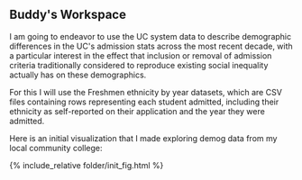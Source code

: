 ## Buddy's Workspace

I am going to endeavor to use the UC system data to describe demographic differences in the UC's admission stats across the most recent decade,
with a particular interest in the effect that inclusion or removal of admission criteria traditionally considered to reproduce existing social
inequality actually has on these demographics.

For this I will use the Freshmen ethnicity by year datasets, which are CSV files containing rows representing each student admitted, including
their ethnicity as self-reported on their application and the year they were admitted.

Here is an initial visualization that I made exploring demog data from my local community college:

{% include_relative folder/init_fig.html %}
